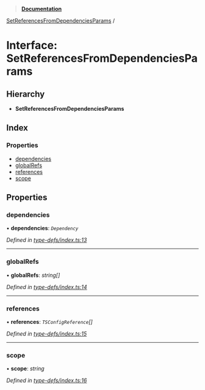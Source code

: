 > **[Documentation](../README.md)**

[SetReferencesFromDependenciesParams](setreferencesfromdependenciesparams.md) /

# Interface: SetReferencesFromDependenciesParams

## Hierarchy

* **SetReferencesFromDependenciesParams**

## Index

### Properties

* [dependencies](setreferencesfromdependenciesparams.md#dependencies)
* [globalRefs](setreferencesfromdependenciesparams.md#globalrefs)
* [references](setreferencesfromdependenciesparams.md#references)
* [scope](setreferencesfromdependenciesparams.md#scope)

## Properties

###  dependencies

• **dependencies**: *`Dependency`*

*Defined in [type-defs/index.ts:13](https://github.com/dylanaubrey/repodog/blob/4c1f645/packages/build-references/src/type-defs/index.ts#L13)*

___

###  globalRefs

• **globalRefs**: *string[]*

*Defined in [type-defs/index.ts:14](https://github.com/dylanaubrey/repodog/blob/4c1f645/packages/build-references/src/type-defs/index.ts#L14)*

___

###  references

• **references**: *`TSConfigReference`[]*

*Defined in [type-defs/index.ts:15](https://github.com/dylanaubrey/repodog/blob/4c1f645/packages/build-references/src/type-defs/index.ts#L15)*

___

###  scope

• **scope**: *string*

*Defined in [type-defs/index.ts:16](https://github.com/dylanaubrey/repodog/blob/4c1f645/packages/build-references/src/type-defs/index.ts#L16)*